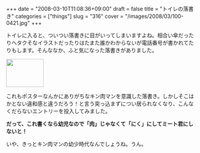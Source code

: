 +++
date = "2008-03-10T11:08:36+09:00"
draft = false
title = "トイレの落書き"
categories = ["things"]
slug = "316"
cover = "/images/2008/03/100-0421.jpg"
+++

トイレに入ると、ついつい落書きに目がいってしまいますよね。相合い傘だったりヘタクそなイラストだったりはたまた誰かわからないが電話番号が書かれてたりもします。そんななか、ふと気になった落書きがありました。

<img src="/images/2008/03/100-0421.jpg" width="100" height="75" alt="" />

これもポスターなんかにありがちなキン肉マンを意識した落書き。しかしそこはかとない違和感と違うだろう！と言う突っ込まずについ居られなくなり、こんなくだらないエントリーを投入してみました。

<b>だって、これ書くなら幼児なので「肉」じゃなくて「にく」にしてミート君にしないと！</b>

いや、きっとキン肉マンの幼少時代なんでしょうね。うん。
